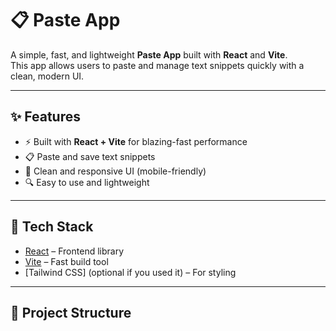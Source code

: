 # 📋 Paste App

A simple, fast, and lightweight **Paste App** built with **React** and **Vite**.  
This app allows users to paste and manage text snippets quickly with a clean, modern UI.  

---

## ✨ Features
- ⚡ Built with **React + Vite** for blazing-fast performance
- 📋 Paste and save text snippets
- 🎨 Clean and responsive UI (mobile-friendly)
- 🔍 Easy to use and lightweight

---

## 🚀 Tech Stack
- [React](https://react.dev/) – Frontend library
- [Vite](https://vitejs.dev/) – Fast build tool
- [Tailwind CSS] (optional if you used it) – For styling  

---

## 📂 Project Structure
